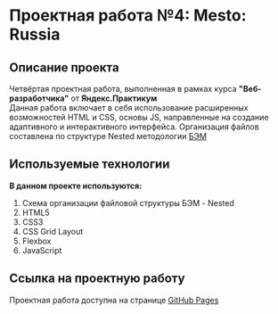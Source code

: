 # Проектная работа №4: Mesto: Russia

## Описание проекта

Четвёртая проектная работа, выполненная в рамках курса **"Веб-разработчика"** от **Яндекс.Практикум**  
Данная работа включает в себя использование расширенных возможностей HTML и CSS, основы JS, направленные на создание адаптивного и интерактивного интерфейса. Организация файлов составлена по структуре Nested методологии [БЭМ](https://ru.bem.info/)

## Используемые технологии

**В данном проекте используются:**

1. Схема организации файловой структуры БЭМ - Nested
2. HTML5
3. CSS3
4. CSS Grid Layout
5. Flexbox
6. JavaScript

## Ссылка на проектную работу

Проектная работа доступна на странице [GitHub Pages](https://artiquanta.github.io/mesto/)